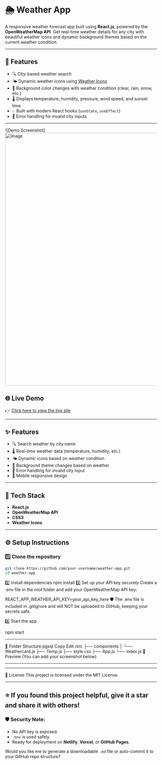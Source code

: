 # 🌦️ Weather App

A responsive weather forecast app built using **React.js**, powered by the **OpenWeatherMap API**. Get real-time weather details for any city with beautiful weather icons and dynamic background themes based on the current weather condition.

---

## 🚀 Features

- 🔍 City-based weather search
- 🌤️ Dynamic weather icons using [Weather Icons](https://erikflowers.github.io/weather-icons/)
- 🎨 Background color changes with weather condition (clear, rain, snow, etc.)
- 🌡️ Displays temperature, humidity, pressure, wind speed, and sunset time
- 💡 Built with modern React hooks (`useState`, `useEffect`)
- 🧠 Error handling for invalid city inputs

---


<!-- Replace this with your live demo or screenshot -->
![Demo Screenshot] <img width="1790" height="835" alt="image" src="https://github.com/user-attachments/assets/6c48da37-b1ed-4fe1-b72d-0064d4833414" />


## 🌐 Live Demo

👉 [Click here to view the live site](https://your-deployed-link.netlify.app)  

---

## ✨ Features

- 🔍 Search weather by city name
- 🌡️ Real-time weather data (temperature, humidity, etc.)
- 🌤️ Dynamic icons based on weather condition
- 🎨 Background theme changes based on weather
- 🧠 Error handling for invalid city input
- 📱 Mobile responsive design

---

## 🚀 Tech Stack

- **React.js**
- **OpenWeatherMap API**
- **CSS3**
- **Weather Icons**

---

## ⚙️ Setup Instructions

### 1️⃣ Clone the repository

```bash
git clone https://github.com/your-username/weather-app.git
cd weather-app
```
2️⃣ Install dependencies
npm install
3️⃣ Set up your API key securely
Create a .env file in the root folder and add your OpenWeatherMap API key:


REACT_APP_WEATHER_API_KEY=your_api_key_here
🛡️ The .env file is included in .gitignore and will NOT be uploaded to GitHub, keeping your secrets safe.

4️⃣ Start the app

npm start

----

📁 Folder Structure
pgsql
Copy
Edit
/src
 ├── components
 │    └── Weathercard.js
 ├── Temp.js
 ├── style.css
 ├── App.js
 └── index.js
📸 Preview
(You can add your screenshot below)

----

----

📜 License
This project is licensed under the MIT License.

-----

⭐ If you found this project helpful, give it a star and share it with others!
---
### 🛡️ Security Note:
- No API key is exposed.
- `.env` is used safely.
- Ready for deployment on **Netlify**, **Vercel**, or **GitHub Pages**.

Would you like me to generate a downloadable `.md` file or auto-commit it to your GitHub repo structure?
